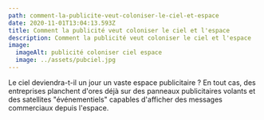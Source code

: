 ```yaml
---
path: comment-la-publicite-veut-coloniser-le-ciel-et-espace
date: 2020-11-01T13:04:13.593Z
title: Comment la publicité veut coloniser le ciel et l'espace
description: Comment la publicité veut coloniser le ciel et l'espace
image:
  imageAlt: publicité coloniser ciel espace
  image: ../assets/pubciel.jpg
---
```

Le ciel deviendra-t-il un jour un vaste espace publicitaire ? En tout cas, des entreprises planchent d'ores déjà sur des panneaux publicitaires volants et des satellites "événementiels" capables d'afficher des messages commerciaux depuis l'espace.